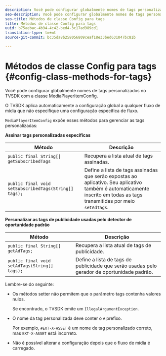 ```yaml
---
description: Você pode configurar globalmente nomes de tags personalizados no TVSDK com a classe MediaPlayerItemConfig.
seo-description: Você pode configurar globalmente nomes de tags personalizados no TVSDK com a classe MediaPlayerItemConfig.
seo-title: Métodos de classe Config para tags
title: Métodos de classe Config para tags
uuid: b75aebac-4b94-4c42-bed4-3c17ad989cd1
translation-type: tm+mt
source-git-commit: bc35da8b258056809ceaf18e33bed631047bc81b

---
```



# Métodos de classe Config para tags {#config-class-methods-for-tags}

Você pode configurar globalmente nomes de tags personalizados no TVSDK com a classe MediaPlayerItemConfig.

O TVSDK aplica automaticamente a configuração global a qualquer fluxo de mídia que não especifique uma configuração específica de fluxo.

`MediaPlayerItemConfig` expõe esses métodos para gerenciar as tags personalizadas:

**Assinar tags personalizadas específicas**

| <b>Método</b> | <b>Descrição</b> |
|--- |--- |
| `public final String[] getSubscribedTags` | Recupera a lista atual de tags assinadas. |
| `public final void setSubscribedTags(String[] tags);` | Define a lista de tags assinadas que serão expostas ao aplicativo.  Seu aplicativo também é automaticamente inscrito em todas as tags transmitidas por meio `setAdTags`. |

**Personalizar as tags de publicidade usadas pelo detector de oportunidade padrão**

| <b>Método</b> | <b>Descrição</b> |
|--- |--- |
| `public final String[] getAdTags;` | Recupera a lista atual de tags de publicidade. |
| `public final void setAdTags(String[] tags);` | Define a lista de tags de publicidade que serão usadas pelo gerador de oportunidade padrão. |

Lembre-se do seguinte:

* Os métodos setter não permitem que o parâmetro tags contenha valores nulos.

   Se encontrado, o TVSDK emite um `IllegalArgumentException`.
* O nome da tag personalizada deve conter o `#` prefixo.

   Por exemplo, `#EXT-X-ASSET` é um nome de tag personalizado correto, mas `EXT-X-ASSET` está incorreto.

* Não é possível alterar a configuração depois que o fluxo de mídia é carregado.